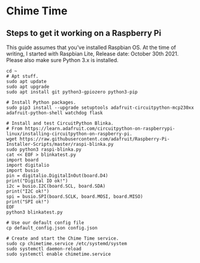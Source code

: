 # Chime Time

## Steps to get it working on a Raspberry Pi

This guide assumes that you've installed Raspbian OS. At the time of writing, I started with Raspbian Lite, Release date: October 30th 2021.
Please also make sure Python 3.x is installed.

```
cd ~
# Apt stuff.
sudo apt update
sudo apt upgrade
sudo apt install git python3-gpiozero python3-pip 

# Install Python packages.
sudo pip3 install --upgrade setuptools adafruit-circuitpython-mcp230xx adafruit-python-shell watchdog flask

# Install and test CircuitPython Blinka.
# From https://learn.adafruit.com/circuitpython-on-raspberrypi-linux/installing-circuitpython-on-raspberry-pi.
wget https://raw.githubusercontent.com/adafruit/Raspberry-Pi-Installer-Scripts/master/raspi-blinka.py
sudo python3 raspi-blinka.py
cat << EOF > blinkatest.py
import board
import digitalio
import busio
pin = digitalio.DigitalInOut(board.D4)
print("Digital IO ok!")
i2c = busio.I2C(board.SCL, board.SDA)
print("I2C ok!")
spi = busio.SPI(board.SCLK, board.MOSI, board.MISO)
print("SPI ok!")
EOF
python3 blinkatest.py

# Use our default config file
cp default_config.json config.json

# Create and start the Chime Time service.
sudo cp chimetime.service /etc/systemd/system
sudo systemctl daemon-reload
sudo systemctl enable chimetime.service
```



